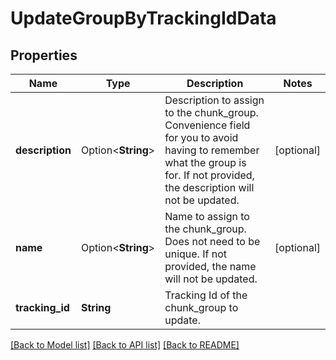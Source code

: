 # UpdateGroupByTrackingIdData

## Properties

Name | Type | Description | Notes
------------ | ------------- | ------------- | -------------
**description** | Option<**String**> | Description to assign to the chunk_group. Convenience field for you to avoid having to remember what the group is for. If not provided, the description will not be updated. | [optional]
**name** | Option<**String**> | Name to assign to the chunk_group. Does not need to be unique. If not provided, the name will not be updated. | [optional]
**tracking_id** | **String** | Tracking Id of the chunk_group to update. | 

[[Back to Model list]](../README.md#documentation-for-models) [[Back to API list]](../README.md#documentation-for-api-endpoints) [[Back to README]](../README.md)


